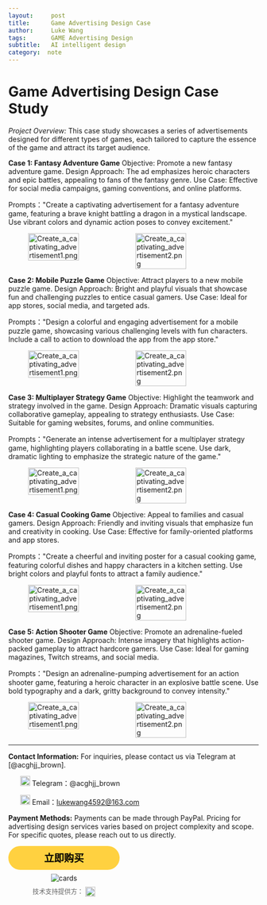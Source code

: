 ```yaml
---
layout:     post
title:      Game Advertising Design Case
author:     Luke Wang
tags: 		GAME Advertising Design
subtitle:   AI intelligent design
category:  note
---
```




# Game Advertising Design Case Study
*Project Overview:*
This case study showcases a series of advertisements designed for different types of games, each tailored to capture the essence of the game and attract its target audience.

**Case 1: Fantasy Adventure Game**
Objective: Promote a new fantasy adventure game.
Design Approach: The ad emphasizes heroic characters and epic battles, appealing to fans of the fantasy genre.
Use Case: Effective for social media campaigns, gaming conventions, and online platforms.

Prompts："Create a captivating advertisement for a fantasy adventure game, featuring a brave knight battling a dragon in a mystical landscape. Use vibrant colors and dynamic action poses to convey excitement."
<figure style="display: flex; justify-content: space-between;">
  <img src="https://s2.loli.net/2024/11/07/mp2R6MZ75SLTHEe.png" alt="Create_a_captivating_advertisement1.png" style="width: 49%;"/>
  <img src="https://s2.loli.net/2024/11/07/WHsk6VSf9u3Ylti.png" alt="Create_a_captivating_advertisement2.png" style="width: 49%;"/>
</figure>

**Case 2: Mobile Puzzle Game**
Objective: Attract players to a new mobile puzzle game.
Design Approach: Bright and playful visuals that showcase fun and challenging puzzles to entice casual gamers.
Use Case: Ideal for app stores, social media, and targeted ads.

Prompts："Design a colorful and engaging advertisement for a mobile puzzle game, showcasing various challenging levels with fun characters. Include a call to action to download the app from the app store."
<figure style="display: flex; justify-content: space-between;">
  <img src="https://s2.loli.net/2024/11/07/eBbirAXZLhuza9N.png" alt="Create_a_captivating_advertisement1.png" style="width: 49%;"/>
  <img src="https://s2.loli.net/2024/11/07/jZN7c3EyUGQlF5v.png" alt="Create_a_captivating_advertisement2.png" style="width: 49%;"/>
</figure>


**Case 3: Multiplayer Strategy Game**
Objective: Highlight the teamwork and strategy involved in the game.
Design Approach: Dramatic visuals capturing collaborative gameplay, appealing to strategy enthusiasts.
Use Case: Suitable for gaming websites, forums, and online communities.

Prompts："Generate an intense advertisement for a multiplayer strategy game, highlighting players collaborating in a battle scene. Use dark, dramatic lighting to emphasize the strategic nature of the game."
<figure style="display: flex; justify-content: space-between;">
  <img src="https://s2.loli.net/2024/11/07/uxh7kHtB893sqzP.png" alt="Create_a_captivating_advertisement1.png" style="width: 49%;"/>
  <img src="https://s2.loli.net/2024/11/07/pHtbZ1fix6vlC3L.png" alt="Create_a_captivating_advertisement2.png" style="width: 49%;"/>
</figure>


**Case 4: Casual Cooking Game**
Objective: Appeal to families and casual gamers.
Design Approach: Friendly and inviting visuals that emphasize fun and creativity in cooking.
Use Case: Effective for family-oriented platforms and app stores.

Prompts："Create a cheerful and inviting poster for a casual cooking game, featuring colorful dishes and happy characters in a kitchen setting. Use bright colors and playful fonts to attract a family audience."
<figure style="display: flex; justify-content: space-between;">
  <img src="https://s2.loli.net/2024/11/07/IgtTz6SnZLMmc1F.png" alt="Create_a_captivating_advertisement1.png" style="width: 49%;"/>
  <img src="https://s2.loli.net/2024/11/07/eBbirAXZLhuza9N.png" alt="Create_a_captivating_advertisement2.png" style="width: 49%;"/>
</figure>

**Case 5: Action Shooter Game**
Objective: Promote an adrenaline-fueled shooter game.
Design Approach: Intense imagery that highlights action-packed gameplay to attract hardcore gamers.
Use Case: Ideal for gaming magazines, Twitch streams, and social media.

Prompts："Design an adrenaline-pumping advertisement for an action shooter game, featuring a heroic character in an explosive battle scene. Use bold typography and a dark, gritty background to convey intensity."
<figure style="display: flex; justify-content: space-between;">
  <img src="https://s2.loli.net/2024/11/07/8YNinlDdfmrUu4E.png" alt="Create_a_captivating_advertisement1.png" style="width: 49%;"/>
  <img src="https://s2.loli.net/2024/11/07/PhOsbwKTcxCE6XA.png" alt="Create_a_captivating_advertisement2.png" style="width: 49%;"/>
</figure>


***
**Contact Information:** For inquiries, please contact us via Telegram at [@acghjj_brown].
<ul>
<img src="https://s2.loli.net/2024/11/07/UWNgJOD1CcwZ2pi.png" alt="Telegram Icon" style="width:20px; height:auto;" /> Telegram：@acghjj_brown

<img src="https://s2.loli.net/2024/11/07/nl1IbWQpZevHiBz.png" alt="Email Icon" style="width:20px; height:auto;" /> Email：lukewang4592@163.com
</ul>

**Payment Methods:**
Payments can be made through PayPal. Pricing for advertising design services varies based on project complexity and scope. For specific quotes, please reach out to us directly.

<form action="https://www.paypal.com/ncp/payment/BBRM7J8KNMR9A" method="post" target="_top" style="display:inline-grid; justify-items:center; align-content:start; gap:0.5rem;">
  <style>
    .paypal-button {
      text-align: center;
      border: none;
      border-radius: 1.5rem;
      min-width: 14rem; /* 增大按钮宽度 */
      padding: 0 2.5rem; /* 增大按钮内边距 */
      height: 3rem; /* 增大按钮高度 */
      font-weight: bold;
      background-color: #FFD140;
      color: #000000;
      font-family: "Helvetica Neue", Arial, sans-serif;
      font-size: 1.25rem; /* 增大按钮字体 */
      line-height: 1.5rem;
      cursor: pointer;
    }
    .support-text {
      font-size: 0.8rem; /* 缩小技术支持文字 */
      color: #666666;
    }
    .paypal-logo {
      height: 1.25rem; /* 增大 PayPal logo 高度 */
      vertical-align: middle;
    }
  </style>
  <input class="paypal-button" type="submit" value="立即购买" />
  <img src="https://www.paypalobjects.com/images/Debit_Credit_APM.svg" alt="cards" />
  <section>
    <span class="support-text">技术支持提供方：</span>
    <img src="https://www.paypalobjects.com/paypal-ui/logos/svg/paypal-wordmark-color.svg" alt="paypal" class="paypal-logo" />
  </section>
</form>
